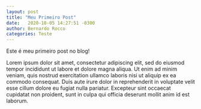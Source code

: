 ```yaml
---
layout: post
title: "Meu Primeiro Post"
date:   2020-10-05 14:27:51 -0300
author: Bernardo Rocco
categories: Teste
---
```


Este é meu primeiro post no blog!

Lorem ipsum dolor sit amet, consectetur adipiscing elit, sed do eiusmod tempor incididunt ut labore et dolore magna aliqua. Ut enim ad minim veniam, quis nostrud exercitation ullamco laboris nisi ut aliquip ex ea commodo consequat. Duis aute irure dolor in reprehenderit in voluptate velit esse cillum dolore eu fugiat nulla pariatur. Excepteur sint occaecat cupidatat non proident, sunt in culpa qui officia deserunt mollit anim id est laborum.